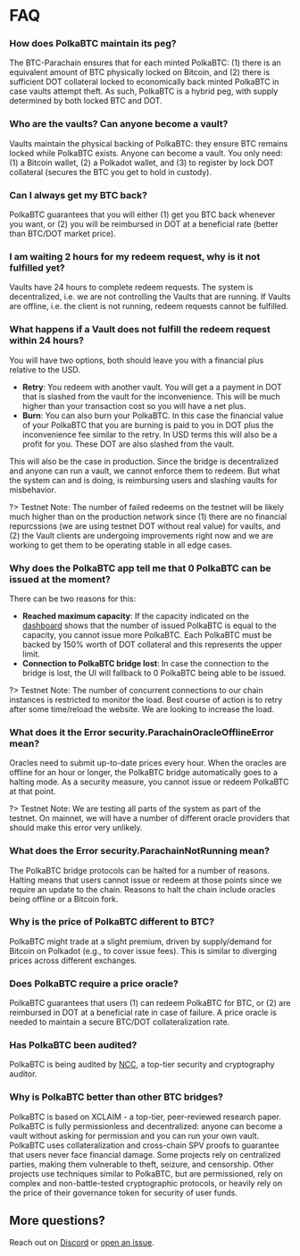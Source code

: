 # FAQ

### How does PolkaBTC maintain its peg?

The BTC-Parachain ensures that for each minted PolkaBTC: (1) there is an equivalent amount of BTC physically locked on Bitcoin, and (2) there is sufficient DOT collateral locked to economically back minted PolkaBTC in case vaults attempt theft. As such, PolkaBTC is a hybrid peg, with supply determined by both locked BTC and DOT.

### Who are the vaults? Can anyone become a vault?

Vaults maintain the physical backing of PolkaBTC: they ensure BTC remains locked while PolkaBTC exists. Anyone can become a vault. You only need: (1) a Bitcoin wallet, (2) a Polkadot wallet, and (3) to register by lock DOT collateral (secures the BTC you get to hold in custody).

### Can I always get my BTC back?

PolkaBTC guarantees that you will either (1) get you BTC back whenever you want, or (2) you will be reimbursed in DOT at a beneficial rate (better than BTC/DOT market price).

### I am waiting 2 hours for my redeem request, why is it not fulfilled yet?

Vaults have 24 hours to complete redeem requests. The system is decentralized, i.e. we are not controlling the Vaults that are running. If Vaults are offline, i.e. the client is not running, redeem requests cannot be fulfilled.

### What happens if a Vault does not fulfill the redeem request within 24 hours?

You will have two options, both should leave you with a financial plus relative to the USD.

- **Retry**: You redeem with another vault. You will get a a payment in DOT that is slashed from the vault for the inconvenience. This will be much higher than your transaction cost so you will have a net plus.
- **Burn**: You can also burn your PolkaBTC. In this case the financial value of your PolkaBTC that you are burning is paid to you in DOT plus the inconvenience fee similar to the retry. In USD terms this will also be a profit for you. These DOT are also slashed from the vault.

This will also be the case in production. Since the bridge is decentralized and anyone can run a vault, we cannot enforce them to redeem. But what the system can and is doing, is reimbursing users and slashing vaults for misbehavior.

?> Testnet Note: The number of failed redeems on the testnet will be likely much higher than on the production network since (1) there are no financial repurcssions (we are using testnet DOT without real value) for vaults, and (2) the Vault clients are undergoing improvements right now and we are working to get them to be operating stable in all edge cases.


### Why does the PolkaBTC app tell me that 0 PolkaBTC can be issued at the moment?

There can be two reasons for this:

- **Reached maximum capacity**: If the capacity indicated on the [dashboard](https://beta.polkabtc.io/dashboard) shows that the number of issued PolkaBTC is equal to the capacity, you cannot issue more PolkaBTC. Each PolkaBTC must be backed by 150% worth of DOT collateral and this represents the upper limit.
- **Connection to PolkaBTC bridge lost**: In case the connection to the bridge is lost, the UI will fallback to 0 PolkaBTC being able to be issued.

?> Testnet Note: The number of concurrent connections to our chain instances is restricted to monitor the load. Best course of action is to retry after some time/reload the website. We are looking to increase the load.


### What does it the Error security.ParachainOracleOfflineError mean?

Oracles need to submit up-to-date prices every hour. When the oracles are offline for an hour or longer, the PolkaBTC bridge automatically goes to a halting mode. As a security measure, you cannot issue or redeem PolkaBTC at that point.

?> Testnet Note: We are testing all parts of the system as part of the testnet. On mainnet, we will have a number of different oracle providers that should make this error very unlikely.

### What does the Error security.ParachainNotRunning mean?

The PolkaBTC bridge protocols can be halted for a number of reasons. Halting means that users cannot issue or redeem at those points since we require an update to the chain. Reasons to halt the chain include oracles being offline or a Bitcoin fork.

### Why is the price of PolkaBTC different to BTC?

PolkaBTC might trade at a slight premium, driven by supply/demand for Bitcoin on Polkadot (e.g., to cover issue fees). This is similar to diverging prices across different exchanges.

### Does PolkaBTC require a price oracle?

PolkaBTC guarantees that users (1) can redeem PolkaBTC for BTC, or (2) are reimbursed in DOT at a beneficial rate in case of failure. A price oracle is needed to maintain a secure BTC/DOT collateralization rate.

### Has PolkaBTC been audited?

PolkaBTC is being audited by [NCC](https://www.nccgroup.com/), a top-tier security and cryptography auditor.

### Why is PolkaBTC better than other BTC bridges?

PolkaBTC is based on XCLAIM - a top-tier, peer-reviewed research paper. PolkaBTC is fully permissionless and decentralized: anyone can become a vault without asking for permission and you can run your own vault. PolkaBTC uses collateralization and cross-chain SPV proofs to guarantee that users never face financial damage.  Some projects rely on centralized parties, making them vulnerable to theft, seizure, and censorship. Other projects use techniques similar to PolkaBTC, but are permissioned, rely on complex and non-battle-tested cryptographic protocols, or heavily rely on the price of their governance token for security of user funds.

## More questions?

Reach out on [Discord](https://discord.gg/KgCYK3MKSf) or [open an issue](https://github.com/interlay/polkabtc-docs/issues).
